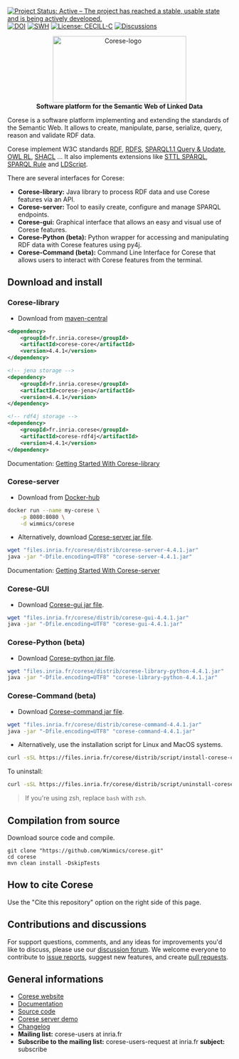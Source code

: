 <!-- markdownlint-configure-file { "MD004": { "style": "consistent" } } -->

<!-- markdownlint-disable MD033 -->
<!-- markdownlint-disable MD012 -->
<!-- markdownlint-disable MD041 -->

<!-- change-me : update DOI -->
[![Project Status: Active – The project has reached a stable, usable state and is being actively developed.](https://www.repostatus.org/badges/latest/active.svg)](https://www.repostatus.org/#active) [![DOI](https://sandbox.zenodo.org/badge/286216417.svg)](https://sandbox.zenodo.org/change-me) [![SWH](https://archive.softwareheritage.org/badge/swh:1:dir:1bd99c33b0566571c5e1fd4f9e3cd91085736b74/)](https://archive.softwareheritage.org/swh:1:dir:1bd99c33b0566571c5e1fd4f9e3cd91085736b74;origin=https://github.com/Wimmics/corese;visit=swh:1:snp:20a97a90d691f39ed1f84e98b2379f8b9ea33bb7;anchor=swh:1:rev:509eecee95fd0fef7aea5b88b516478084af1eef) [![License: CECILL-C](https://img.shields.io/badge/License-CECILL--C-blue.svg)](https://cecill.info/licences/Licence_CeCILL-C_V1-en.html) [![Discussions](https://img.shields.io/badge/Discussions-GitHub-blue)](https://github.com/Wimmics/corese/discussions)




<p align="center">
    <a href="https://project.inria.fr/corese/">
        <img src="https://user-images.githubusercontent.com/5692787/151987397-316a61f0-8098-4d37-a4e8-69180e33261a.svg" width="300" height="149" alt="Corese-logo">
    </a>
    <br>
    <strong>Software platform for the Semantic Web of Linked Data</strong>
</p>
<!-- markdownlint-enable MD033 -->

Corese is a software platform implementing and extending the standards of the Semantic Web. It allows to create, manipulate, parse, serialize, query, reason and validate RDF data.

Corese implement W3C standards [RDF](https://www.w3.org/RDF/), [RDFS](https://www.w3.org/2001/sw/wiki/RDFS), [SPARQL1.1 Query & Update](https://www.w3.org/2001/sw/wiki/SPARQL), [OWL RL](https://www.w3.org/2005/rules/wiki/OWLRL), [SHACL](https://www.w3.org/TR/shacl/) …
It also implements extensions like [STTL SPARQL](https://files.inria.fr/corese/doc/sttl.html), [SPARQL Rule](https://files.inria.fr/corese/doc/rule.html) and [LDScript](https://files.inria.fr/corese/doc/ldscript.html).

There are several interfaces for Corese:

- **Corese-library:** Java library to process RDF data and use Corese features via an API.
- **Corese-server:** Tool to easily create, configure and manage SPARQL endpoints.
- **Corese-gui:** Graphical interface that allows an easy and visual use of Corese features.
- **Corese-Python (beta):** Python wrapper for accessing and manipulating RDF data with Corese features using py4j.
- **Corese-Command (beta):** Command Line Interface for Corese that allows users to interact with Corese features from the terminal.

## Download and install

### Corese-library

- Download from [maven-central](https://central.sonatype.com/namespace/fr.inria.corese)

```xml
<dependency>
    <groupId>fr.inria.corese</groupId>
    <artifactId>corese-core</artifactId>
    <version>4.4.1</version>
</dependency>

<!-- jena storage -->
<dependency>
    <groupId>fr.inria.corese</groupId>
    <artifactId>corese-jena</artifactId>
    <version>4.4.1</version>
</dependency>

<!-- rdf4j storage -->
<dependency>
    <groupId>fr.inria.corese</groupId>
    <artifactId>corese-rdf4j</artifactId>
    <version>4.4.1</version>
</dependency>
```

Documentation: [Getting Started With Corese-library](https://notes.inria.fr/s/hiiedLfVe#)

### Corese-server

- Download from [Docker-hub](https://hub.docker.com/r/wimmics/corese)

```sh
docker run --name my-corese \
    -p 8080:8080 \
    -d wimmics/corese
```

- Alternatively, download [Corese-server jar file](https://project.inria.fr/corese/download/).

```sh
wget "files.inria.fr/corese/distrib/corese-server-4.4.1.jar"
java -jar "-Dfile.encoding=UTF8" "corese-server-4.4.1.jar"
```

Documentation: [Getting Started With Corese-server](https://notes.inria.fr/s/SoyFglO_1#)

### Corese-GUI

- Download [Corese-gui jar file](https://project.inria.fr/corese/download/).

```sh
wget "files.inria.fr/corese/distrib/corese-gui-4.4.1.jar"
java -jar "-Dfile.encoding=UTF8" "corese-gui-4.4.1.jar"
```

### Corese-Python (beta)

- Download [Corese-python jar file](https://project.inria.fr/corese/download/).

```sh
wget "files.inria.fr/corese/distrib/corese-library-python-4.4.1.jar"
java -jar "-Dfile.encoding=UTF8" "corese-library-python-4.4.1.jar"
```

### Corese-Command (beta)

- Download [Corese-command jar file](https://project.inria.fr/corese/download/).

```sh
wget "files.inria.fr/corese/distrib/corese-command-4.4.1.jar"
java -jar "-Dfile.encoding=UTF8" "corese-command-4.4.1.jar"
```

- Alternatively, use the installation script for Linux and MacOS systems.

```sh
curl -sSL https://files.inria.fr/corese/distrib/script/install-corese-command.sh | bash
```

To uninstall:

```sh
curl -sSL https://files.inria.fr/corese/distrib/script/uninstall-corese-command.sh | bash
```

> If you're using zsh, replace `bash` with `zsh`.

## Compilation from source

Download source code and compile.

```shell
git clone "https://github.com/Wimmics/corese.git"
cd corese
mvn clean install -DskipTests
```

## How to cite Corese

Use the "Cite this repository" option on the right side of this page.

## Contributions and discussions

For support questions, comments, and any ideas for improvements you'd like to discuss, please use our [discussion forum](https://github.com/Wimmics/corese/discussions/).
We welcome everyone to contribute to [issue reports](https://github.com/Wimmics/corese/issues), suggest new features, and create [pull requests](https://github.com/Wimmics/corese/pulls).

## General informations

- [Corese website](https://project.inria.fr/corese)
- [Documentation](https://project.inria.fr/corese/documentation/)
- [Source code](https://github.com/Wimmics/corese)
- [Corese server demo](http://corese.inria.fr/)
- [Changelog](https://github.com/Wimmics/corese/blob/master/CHANGELOG.md)
- **Mailing list:** corese-users at inria.fr
- **Subscribe to the mailing list:** corese-users-request at inria.fr **subject:** subscribe
